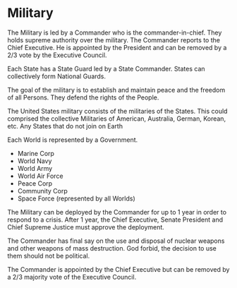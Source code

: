 # Military

The Military is led by a Commander who is the commander-in-chief. They holds supreme authority over the military. The Commander reports to the Chief Executive. He is appointed by the President and can be removed by a 2/3 vote by the Executive Council.

Each State has a State Guard led by a State Commander. States can collectively form National Guards.

The goal of the military is to establish and maintain peace and the freedom of all Persons. They defend the rights of the People.

The United States military consists of the militaries of the States. This could comprised the collective Militaries of American, Australia, German, Korean, etc. Any States that do not join on Earth

Each World is represented by a Government.

- Marine Corp
- World Navy
- World Army
- World Air Force
- Peace Corp
- Community Corp
- Space Force (represented by all Worlds)

The Military can be deployed by the Commander for up to 1 year in order to respond to a crisis. After 1 year, the Chief Executive, Senate President and Chief Supreme Justice must approve the deployment.

The Commander has final say on the use and disposal of nuclear weapons and other weapons of mass destruction. God forbid, the decision to use them should not be political.

The Commander is appointed by the Chief Executive but can be removed by a 2/3 majority vote of the Executive Council.
